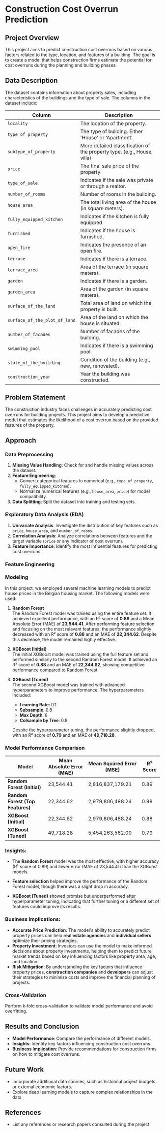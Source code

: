 # Construction Cost Overrun Prediction

## Project Overview
This project aims to predict construction cost overruns based on various factors related to the type, location, and features of a building. The goal is to create a model that helps construction firms estimate the potential for cost overruns during the planning and building phases.

## Data Description
The dataset contains information about property sales, including characteristics of the buildings and the type of sale. The columns in the dataset include:

| **Column**                  | **Description**                                                                 |
|-----------------------------|---------------------------------------------------------------------------------|
| `locality`                  | The location of the property.                                                   |
| `type_of_property`          | The type of building. Either 'House' or 'Apartment'.                            |
| `subtype_of_property`       | More detailed classification of the property type. (e.g., House, villa)        |
| `price`                     | The final sale price of the property.                                           |
| `type_of_sale`              | Indicates if the sale was private or through a realtor.                         |
| `number_of_rooms`           | Number of rooms in the building.                                                |
| `house_area`                | The total living area of the house (in square meters).                          |
| `fully_equipped_kitchen`    | Indicates if the kitchen is fully equipped.                                     |
| `furnished`                 | Indicates if the house is furnished.                                            |
| `open_fire`                 | Indicates the presence of an open fire.                                         |
| `terrace`                   | Indicates if there is a terrace.                                                |
| `terrace_area`              | Area of the terrace (in square meters).                                         |
| `garden`                    | Indicates if there is a garden.                                                 |
| `garden_area`               | Area of the garden (in square meters).                                          |
| `surface_of_the_land`       | Total area of land on which the property is built.                              |
| `surface_of_the_plot_of_land`| Area of the land on which the house is situated.                                |
| `number_of_facades`         | Number of facades of the building.                                              |
| `swimming_pool`             | Indicates if there is a swimming pool.                                          |
| `state_of_the_building`     | Condition of the building (e.g., new, renovated).                              |
| `construction_year`         | Year the building was constructed.                                              |


## Problem Statement
The construction industry faces challenges in accurately predicting cost overruns for building projects. This project aims to develop a predictive model that estimates the likelihood of a cost overrun based on the provided features of the property.

## Approach

### Data Preprocessing
1. **Missing Value Handling**: Check for and handle missing values across the dataset.
2. **Feature Engineering**: 
   - Convert categorical features to numerical (e.g., `type_of_property`, `fully_equipped_kitchen`).
   - Normalize numerical features (e.g., `house_area`, `price`) for model compatibility.
3. **Data Splitting**: Split the dataset into training and testing sets.

### Exploratory Data Analysis (EDA)
1. **Univariate Analysis**: Investigate the distribution of key features such as `price`, `house_area`, and `number_of_rooms`.
2. **Correlation Analysis**: Analyze correlations between features and the target variable (`price` or any indicator of cost overrun).
3. **Feature Importance**: Identify the most influential features for predicting cost overruns.
### Feature Engineering


### Modeling

In this project, we employed several machine learning models to predict house prices in the Belgian housing market. The following models were used:

1. **Random Forest**  
   The Random Forest model was trained using the entire feature set. It achieved excellent performance, with an R² score of **0.89** and a Mean Absolute Error (MAE) of **23,544.41**. After performing feature selection and focusing on the most relevant features, the performance slightly decreased with an R² score of **0.88** and an MAE of **22,344.62**. Despite this decrease, the model remained highly effective.

2. **XGBoost (Initial)**  
   The initial XGBoost model was trained using the full feature set and performed similarly to the second Random Forest model. It achieved an R² score of **0.88** and an MAE of **22,344.62**, showing competitive performance compared to Random Forest.

3. **XGBoost (Tuned)**  
   The second XGBoost model was trained with advanced hyperparameters to improve performance. The hyperparameters included:
   - **Learning Rate**: 0.1
   - **Subsample**: 0.8
   - **Max Depth**: 8
   - **Colsample by Tree**: 0.8
   
   Despite the hyperparameter tuning, the performance slightly dropped, with an R² score of **0.79** and an MAE of **49,718.28**.

### Model Performance Comparison

| Model                  | Mean Absolute Error (MAE) | Mean Squared Error (MSE) | R² Score |
|------------------------|---------------------------|--------------------------|----------|
| **Random Forest (Initial)** | 23,544.41               | 2,816,837,179.21         | 0.89     |
| **Random Forest (Top Features)** | 22,344.62               | 2,979,806,488.24         | 0.88     |
| **XGBoost (Initial)**      | 22,344.62               | 2,979,806,488.24         | 0.88     |
| **XGBoost (Tuned)**        | 49,718.28               | 5,454,263,562.00         | 0.79     |

### Insights:
- The **Random Forest** model was the most effective, with higher accuracy (R² score of 0.89) and lower error (MAE of 23,544.41) than the XGBoost models.

- **Feature selection** helped improve the performance of the Random Forest model, though there was a slight drop in accuracy.

- **XGBoost (Tuned)** showed promise but underperformed after hyperparameter tuning, indicating that further tuning or a different set of features could improve its results.

### Business Implications:
- **Accurate Price Prediction**: The model's ability to accurately predict property prices can help **real estate agencies** and **individual sellers** optimize their pricing strategies.
- **Property Investment**: Investors can use the model to make informed decisions about property investments, helping them to predict future market trends based on key influencing factors like property area, age, and location.
- **Risk Mitigation**: By understanding the key factors that influence property prices, **construction companies** and **developers** can adjust their strategies to minimize costs and improve the financial planning of projects.



### Cross-Validation
Perform k-fold cross-validation to validate model performance and avoid overfitting.

## Results and Conclusion
- **Model Performance**: Compare the performance of different models.
- **Insights**: Identify key factors influencing construction cost overruns.
- **Business Implication**: Provide recommendations for construction firms on how to mitigate cost overruns.

## Future Work
- Incorporate additional data sources, such as historical project budgets or external economic factors.
- Explore deep learning models to capture complex relationships in the data.

## References
- List any references or research papers consulted during the project.

